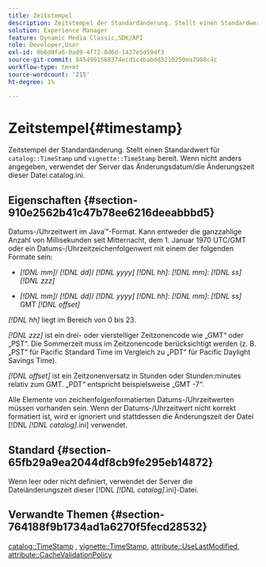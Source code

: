 ```yaml
---
title: Zeitstempel
description: Zeitstempel der Standardänderung. Stellt einen Standardwert für Katalog-Zeitstempel und Vignetten-Zeitstempel bereit. Wenn nicht anders angegeben, verwendet der Server das Änderungsdatum/die Änderungszeit dieser Datei catalog.ini.
solution: Experience Manager
feature: Dynamic Media Classic,SDK/API
role: Developer,User
exl-id: 0b6d8fa6-0ad9-4f72-8d6d-1427e5d59df3
source-git-commit: 8454991568374ecd1c4babdd3210250ea7988c4c
workflow-type: tm+mt
source-wordcount: '215'
ht-degree: 1%

---
```


# Zeitstempel{#timestamp}

Zeitstempel der Standardänderung. Stellt einen Standardwert für `catalog::TimeStamp` und `vignette::TimeStamp` bereit. Wenn nicht anders angegeben, verwendet der Server das Änderungsdatum/die Änderungszeit dieser Datei catalog.ini.

## Eigenschaften {#section-910e2562b41c47b78ee6216deeabbbd5}

Datums-/Uhrzeitwert im Java™-Format. Kann entweder die ganzzahlige Anzahl von Millisekunden seit Mitternacht, dem 1. Januar 1970 UTC/GMT oder ein Datums-/Uhrzeitzeichenfolgenwert mit einem der folgenden Formate sein:

* *[!DNL mm]*/ *[!DNL dd]*/ *[!DNL yyyy]* *[!DNL hh]*: *[!DNL mm]*: *[!DNL ss]* *[!DNL zzz]*

* *[!DNL mm]*/ *[!DNL dd]*/ *[!DNL yyyy]* *[!DNL hh]*: *[!DNL mm]*: *[!DNL ss]* GMT *[!DNL offset]*

*[!DNL hh]* liegt im Bereich von 0 bis 23.

*[!DNL zzz]* ist ein drei- oder vierstelliger Zeitzonencode wie „GMT“ oder „PST“. Die Sommerzeit muss im Zeitzonencode berücksichtigt werden (z. B. „PST“ für Pacific Standard Time im Vergleich zu „PDT“ für Pacific Daylight Savings Time).

*[!DNL offset]* ist ein Zeitzonenversatz in Stunden oder Stunden:minutes relativ zum GMT. „PDT“ entspricht beispielsweise „GMT -7“.

Alle Elemente von zeichenfolgenformatierten Datums-/Uhrzeitwerten müssen vorhanden sein. Wenn der Datums-/Uhrzeitwert nicht korrekt formatiert ist, wird er ignoriert und stattdessen die Änderungszeit der Datei [!DNL *[!DNL catalog]*.ini] verwendet.

## Standard {#section-65fb29a9ea2044df8cb9fe295eb14872}

Wenn leer oder nicht definiert, verwendet der Server die Dateiänderungszeit dieser [!DNL *[!DNL catalog]*.ini]-Datei.

## Verwandte Themen {#section-764188f9b1734ad1a6270f5fecd28532}

[catalog::TimeStamp](../../../../../ir-api/material-cat/image-rendering-api-ref/c-ir-material-catalog/c-ir-material-data-reference/r-ir-timestamp-dataref.md#reference-6daf7973dc4f4b4e9e8165756db7c319) , [vignette::TimeStamp](../../../../../ir-api/material-cat/image-rendering-api-ref/c-ir-material-catalog/c-ir-vignette-map-reference/r-ir-timestamp-vignette.md#reference-d57cdd40a6a645d199dbb1d56cc85bc1), [attribute::UseLastModified](../../../../../ir-api/material-cat/image-rendering-api-ref/c-ir-material-catalog/c-ir-attributes-reference/r-ir-uselastmodified.md#reference-d2ab628c9e004fedbd38324866dbca1d), [attribute::CacheValidationPolicy](../../../../../ir-api/material-cat/image-rendering-api-ref/c-ir-material-catalog/c-ir-attributes-reference/r-ir-cachevalidationpolicy.md#reference-2d71679733474d8aa116db6ceba87fa4)
